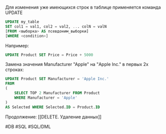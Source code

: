 Для изменения уже имеющихся строк в таблице применяется команда UPDATE
```sql
UPDATE my_table
SET col1 = val1, col2 = val2, ... colN = valN
[FROM <выборка> AS псевдоним_выборки]
[WHERE <condition>]
```

Например:
```sql
UPDATE Product SET Price = Price + 5000
```

Замена значения Manufacturer "Apple" на "Apple Inc." в первых 2х строках:
```sql
UPDATE Product SET Manufacturer = 'Apple Inc.'
FROM
(
	SELECT TOP 2 Manufacturer FROM Product
	WHERE Manufacturer = 'Apple'
)
AS Selected WHERE Selected.ID = Product.ID
```

Продолжение: [[DELETE. Удаление данных]]

#DB #SQL #SQL/DML